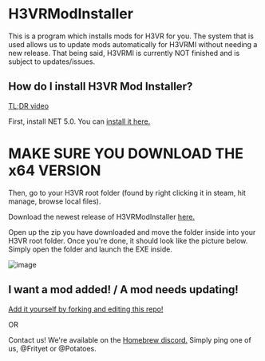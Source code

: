 # H3VRModInstaller

This is a program which installs mods for H3VR for you. The system that is used allows us to update mods automatically for H3VRMI without needing a new release. That being said, H3VRMI is currently NOT finished and is subject to updates/issues.

## How do I install H3VR Mod Installer?

[TL;DR video](https://youtu.be/LBcxS_mYLFE)

First, install NET 5.0. You can [install it here.](https://dotnet.microsoft.com/download/dotnet/thank-you/runtime-desktop-5.0.1-windows-x64-installer)

# MAKE SURE YOU DOWNLOAD THE x64 VERSION

Then, go to your H3VR root folder (found by right clicking it in steam, hit manage, browse local files).

Download the newest release of H3VRModInstaller [here.](https://github.com/Frityet/H3VRModInstaller/releases)

Open up the zip you have downloaded and move the folder inside into your H3VR root folder. Once you're done, it should look like the picture below. Simply open the folder and launch the EXE inside. 

![image](https://user-images.githubusercontent.com/48143760/104975636-39536f80-59c9-11eb-9589-52d3a823e492.png)

## I want a mod added! / A mod needs updating!

[Add it yourself by forking and editing this repo!](https://github.com/WFIOST/H3VR-Mod-Installer-Database)

OR

Contact us! We're available on the [Homebrew discord.](https://discord.gg/83yTrfr) Simply ping one of us, @Frityet or @Potatoes.
